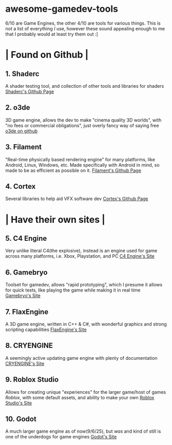 # awesome-gamedev-tools
6/10 are Game Engines, the other 4/10 are tools for various things. This is not a list of everything _I_ use, however these sound appealing enough to me that I probably would at least try them out :]

# | Found on Github |
## 1. Shaderc
A shader testing tool, and collection of other tools and libraries for shaders
[Shaderc's Github Page](github.com/google/shaderc)

## 2. o3de
3D game engine, allows the dev to make "cinema quality 3D worlds", with "no fees or commercial obligations", just overly fancy way of saying free
[o3de on github](github.com/o3de/o3de)

## 3. Filament
"Real-time physically based rendering engine" for many platforms, like Android, Linux, Windows, etc. Made specifically with Android in mind, so made to be as efficient as possible on it.
[Filament's Github Page](github.com/google/filament)

## 4. Cortex
Several libraries to help aid VFX software dev
[Cortex's Github Page](github.com/ImageEngine/cortex)

# | Have their own sites |

## 5. C4 Engine
Very unlike literal C4(the explosive), instead is an engine used for game across many platforms, i.e. Xbox, Playstation, and PC
[C4 Engine's Site](c4engine.com)

## 6. Gamebryo
Toolset for gamedev, allows "rapid prototyping", which I presume it allows for quick tests, like playing the game while making it in real time
[Gamebryo's Site](www.gamebryo.com)

## 7. FlaxEngine
A 3D game engine, written in C++ & C#, with wonderful graphics and strong scripting capabilities
[FlaxEngine's Site](www.flaxengine.com)

## 8. CRYENGINE
A seemingly active updating game engine with plenty of documentation
[CRYENGINE's Site](cryengine.com)

## 9. Roblox Studio
Allows for creating unique "experiences" for the larger game/host of games *Roblox*, with some default assets, and ability to make your own
[Roblox Studio's Site](create.roblox.com/landing)

## 10. Godot
A much larger game engine as of now(9/6/25), but *was* and kind of still is one of the underdogs for game engines
[Godot's Site](godotengine.org)

